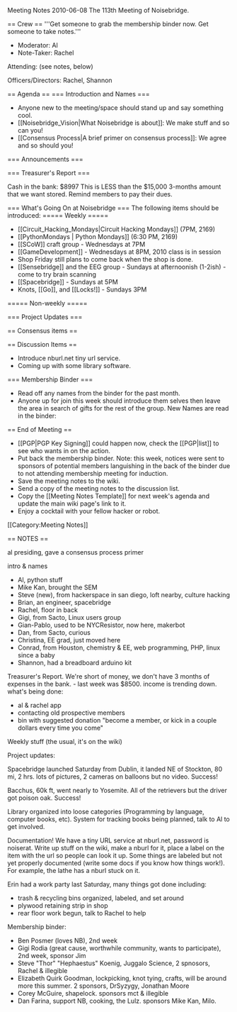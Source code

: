Meeting Notes 2010-06-08 
 The 113th Meeting of Noisebridge.

== Crew ==
'''Get someone to grab the membership binder now. Get someone to take notes.'''

* Moderator: Al
* Note-Taker: Rachel

Attending: (see notes, below)

Officers/Directors: Rachel, Shannon

== Agenda ==
=== Introduction and Names ===
* Anyone new to the meeting/space should stand up and say something cool.
* [[Noisebridge_Vision|What Noisebridge is about]]: We make stuff and so can you!
* [[Consensus Process|A brief primer on consensus process]]: We agree and so should you!

=== Announcements ===

=== Treasurer's Report ===

Cash in the bank: $8997
This is LESS than the $15,000 3-months amount that we want stored. Remind members to pay their dues.

=== What's Going On at Noisebridge ===
The following items should be introduced:
===== Weekly =====
* [[Circuit_Hacking_Mondays|Circuit Hacking Mondays]] (7PM, 2169)
* [[PythonMondays | Python Mondays]] (6:30 PM, 2169) 
* [[SCoW]] craft group - Wednesdays at 7PM
* [[GameDevelopment]] - Wednesdays at 8PM, 2010 class is in session
* Shop Friday still plans to come back when the shop is done.
* [[Sensebridge]] and the EEG group - Sundays at afternoonish (1-2ish) - come to try brain scanning
* [[Spacebridge]] - Sundays at 5PM
* Knots, [[Go]], and [[Locks!]] - Sundays 3PM

===== Non-weekly =====

=== Project Updates ===

== Consensus items ==


== Discussion Items ==

* Introduce nburl.net tiny url service.
* Coming up with some library software.

=== Membership Binder ===
* Read off any names from the binder for the past month.
* Anyone up for join this week should introduce them selves then leave the area in search of gifts for the rest of the group.
New Names are read in the binder:

== End of Meeting ==
* [[PGP|PGP Key Signing]] could happen now, check the [[PGP|list]] to see who wants in on the action.
* Put back the membership binder.  Note: this week, notices were sent to sponsors of potential members languishing in the back of the binder due to not attending membership meeting for induction.
* Save the meeting notes to the wiki.
* Send a copy of the meeting notes to the discussion list.
* Copy the [[Meeting Notes Template]] for next week's agenda and update the main wiki page's link to it.
* Enjoy a cocktail with your fellow hacker or robot.

[[Category:Meeting Notes]]


== NOTES ==

al presiding, gave a consensus process primer

intro &amp; names

* Al, python stuff
* Mike Kan, brought the SEM
* Steve (new), from hackerspace in san diego, loft nearby, culture hacking
* Brian, an engineer, spacebridge
* Rachel, floor in back
* Gigi, from Sacto, Linux users group
* Gian-Pablo, used to be NYCResistor, now here, makerbot
* Dan, from Sacto, curious
* Christina, EE grad, just moved here
* Conrad, from Houston, chemistry &amp; EE, web programming, PHP, linux since a baby
* Shannon, had a breadboard arduino kit

Treasurer's Report.  We're short of money, we don't have 3 months of expenses in the bank. - last week was $8500.  income is trending down.  what's being done: 
* al &amp; rachel app
* contacting old prospective members
* bin with suggested donation "become a member, or kick in a couple dollars every time you come"

Weekly stuff (the usual, it's on the wiki)

Project updates:

Spacebridge launched Saturday from Dublin, it landed NE of Stockton, 80 mi, 2 hrs.  lots of pictures, 2 cameras on balloons but no video.  Success!

Bacchus, 60k ft, went nearly to Yosemite.  All of the retrievers but the driver got poison oak.  Success!

Library organized into loose categories (Programming by language, computer books, etc).  System for tracking books being planned, talk to Al to get involved.

Documentation! We have a tiny URL service at nburl.net, password is noiserat.  Write up stuff on the wiki, make a nburl for it, place a label on the item with the url so people can look it up.  Some things are labeled but not yet properly documented (write some docs if you know how things work!).  For example, the lathe has a nburl stuck on it.

Erin had a work party last Saturday, many things got done including:
* trash &amp; recycling bins organized, labeled, and set around
* plywood retaining strip in shop
* rear floor work begun, talk to Rachel to help

Membership binder:
* Ben Posmer (loves NB), 2nd week
* Gigi Rodia (great cause, worthwhile community, wants to participate), 2nd week, sponsor Jim
* Steve "Thor" "Hephaestus" Koenig, Juggalo Science, 2 spnosors, Rachel &amp; illegible
* Elizabeth Quirk Goodman, lockpicking, knot tying, crafts, will be around more this summer. 2 sponsors, DrSyzygy, Jonathan Moore
* Corey McGuire, shapelock.  sponsors mct &amp; illegible
* Dan Farina, support NB, cooking, the Lulz.  sponsors Mike Kan, Milo.